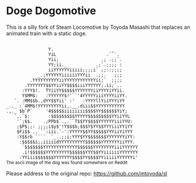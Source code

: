 <h1>Doge Dogomotive</h1>
<p>This is a silly fork of Steam Locomotive by Toyoda Masashi that replaces an animated train with a static doge. </p>
<code>
                Y.                      _           
                YiL                   .```.         
                Yii;                .; .;;`.        
                YY;ii._           .;`.;;;; :        
                iiYYYYYYiiiii;;;;i` ;;::;;;;        
            _.;YYYYYYiiiiiiYYYii  .;;.   ;;;        
         .YYYYYYYYYYiiYYYYYYYYYYYYii;`  ;;;;        
       .YYYYYYY$$YYiiYY$$$$iiiYYYYYY;.ii;`..        
      :YYY$!.  TYiiYY$$$$$YYYYYYYiiYYYYiYYii.       
      Y$MM$:   :YYYYYY$!'``'4YYYYYiiiYYYYiiYY.      
   `. :MM$$b.,dYY$$Yii' :'   :YYYYllYiiYYYiYY       
_.._ :`4MM$!YYYYYYYYYii,.__.diii$$YYYYYYYYYYY       
.,._ $b`P`     '4$$$$$iiiiiiii$$$$YY$$$$$$YiY;      
   `,.`$:       :$$$$$$$$$YYYYY$$$$$$$$$YYiiYYL     
    '`;$$.    .;PPb$`.,.``T$$YY$$$$YYYYYYiiiYYU:    
    ;$P$;;: ;;;;i$y$'!Y$$$b;$$$Y$YY$$YYYiiiYYiYY    
    $Fi$$ .. ``:iii.`-':YYYYY$$YY$$$$$YYYiiYiYYY    
    :Y$$rb ````  `_..;;i;YYY$YY$$$$$$$YYYYYYYiYY:    
     :$$$$$i;;iiiiidYYYYYYYYYY$$$$$$YYYYYYYiiYYY.   
      `$$$$$$$YYYYYYYYYYYYY$$$$$$YYYYYYYYiiiYYYYYY  
      .i!$$$$$$YYYYYYYYY$$$$$$YYY$$YYiiiiiiYYYYYYY  
     :YYiii$$$$$$$YYYYYYY$$$$YY$$$$YYiiiiiYYYYYYi'  
</code>
<small>The ascii image of the dog was found somewhere on Reddit</small>

<gray>Please address to the original repo: </gray><a href="https://github.com/mtoyoda/sl">https://github.com/mtoyoda/sl</a>